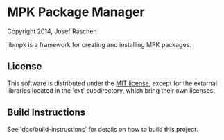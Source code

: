 
MPK Package Manager
======

Copyright 2014, Josef Raschen


libmpk is a framework for creating and installing MPK packages. 


License
----------

This software is distributed under the [MIT license](http://www.opensource.org/licenses/mit-license.php), 
except for the extarnal libraries located in the 'ext' subdirectory, which 
bring their own licenses. 


Build Instructions
------------------

See 'doc/build-instructions' for details on how to build this project.
